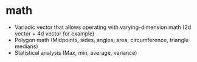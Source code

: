 # math
+ Variadic vector that allows operating with varying-dimension math (2d vector + 4d vector for example) 
+ Polygon math (Midpoints, sides, angles, area, circumference, triangle medians)
+ Statistical analysis (Max, min, average, variance)


